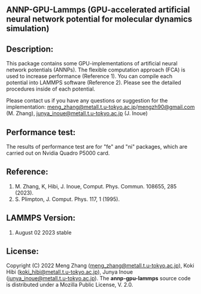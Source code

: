## ANNP-GPU-Lammps (GPU-accelerated artificial neural network potential for molecular dynamics simulation)

## Description:
This package contains some GPU-implementations of artificial neural network potentials (ANNPs). The flexible computation approach (FCA) is used to increase performance (Reference 1). You can compile each potential into LAMMPS software (Reference 2). Please see the detailed procedures inside of each potential. 

Please contact us if you have any questions or suggestion for the implementation:
meng_zhang@metall.t.u-tokyo.ac.jp/mengzh90@gmail.com (M. Zhang), junya_inoue@metall.t.u-tokyo.ac.jp (J. Inoue) 

## Performance test:
The results of performance test are for "fe" and "ni" packages, which are carried out on Nvidia Quadro P5000 card.

## Reference:
1) M. Zhang, K, Hibi, J. Inoue, Comput. Phys. Commun. 108655, 285 (2023).
2) S. Plimpton, J. Comput. Phys. 117, 1 (1995).

## LAMMPS Version:
1) August 02 2023 stable

## License:
Copyright (C) 2022 Meng Zhang (meng_zhang@metall.t.u-tokyo.ac.jp), Koki Hibi (koki_hibi@metall.t.u-tokyo.ac.jp), Junya Inoue (junya_inoue@metall.t.u-tokyo.ac.jp).
The __annp-gpu-lammps__ source code is distributed under a Mozilla Public License, V. 2.0.
